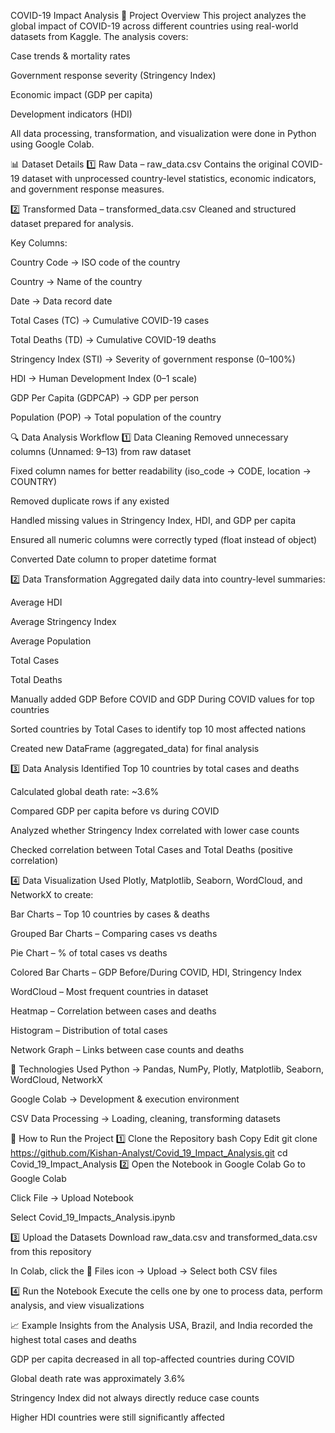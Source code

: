COVID-19 Impact Analysis
📌 Project Overview
This project analyzes the global impact of COVID-19 across different countries using real-world datasets from Kaggle.
The analysis covers:

Case trends & mortality rates

Government response severity (Stringency Index)

Economic impact (GDP per capita)

Development indicators (HDI)

All data processing, transformation, and visualization were done in Python using Google Colab.

📊 Dataset Details
1️⃣ Raw Data – raw_data.csv
Contains the original COVID-19 dataset with unprocessed country-level statistics, economic indicators, and government response measures.

2️⃣ Transformed Data – transformed_data.csv
Cleaned and structured dataset prepared for analysis.

Key Columns:

Country Code → ISO code of the country

Country → Name of the country

Date → Data record date

Total Cases (TC) → Cumulative COVID-19 cases

Total Deaths (TD) → Cumulative COVID-19 deaths

Stringency Index (STI) → Severity of government response (0–100%)

HDI → Human Development Index (0–1 scale)

GDP Per Capita (GDPCAP) → GDP per person

Population (POP) → Total population of the country

🔍 Data Analysis Workflow
1️⃣ Data Cleaning
Removed unnecessary columns (Unnamed: 9–13) from raw dataset

Fixed column names for better readability (iso_code → CODE, location → COUNTRY)

Removed duplicate rows if any existed

Handled missing values in Stringency Index, HDI, and GDP per capita

Ensured all numeric columns were correctly typed (float instead of object)

Converted Date column to proper datetime format

2️⃣ Data Transformation
Aggregated daily data into country-level summaries:

Average HDI

Average Stringency Index

Average Population

Total Cases

Total Deaths

Manually added GDP Before COVID and GDP During COVID values for top countries

Sorted countries by Total Cases to identify top 10 most affected nations

Created new DataFrame (aggregated_data) for final analysis

3️⃣ Data Analysis
Identified Top 10 countries by total cases and deaths

Calculated global death rate: ~3.6%

Compared GDP per capita before vs during COVID

Analyzed whether Stringency Index correlated with lower case counts

Checked correlation between Total Cases and Total Deaths (positive correlation)

4️⃣ Data Visualization
Used Plotly, Matplotlib, Seaborn, WordCloud, and NetworkX to create:

Bar Charts – Top 10 countries by cases & deaths

Grouped Bar Charts – Comparing cases vs deaths

Pie Chart – % of total cases vs deaths

Colored Bar Charts – GDP Before/During COVID, HDI, Stringency Index

WordCloud – Most frequent countries in dataset

Heatmap – Correlation between cases and deaths

Histogram – Distribution of total cases

Network Graph – Links between case counts and deaths

🔧 Technologies Used
Python → Pandas, NumPy, Plotly, Matplotlib, Seaborn, WordCloud, NetworkX

Google Colab → Development & execution environment

CSV Data Processing → Loading, cleaning, transforming datasets

🚀 How to Run the Project
1️⃣ Clone the Repository
bash
Copy
Edit
git clone https://github.com/Kishan-Analyst/Covid_19_Impact_Analysis.git
cd Covid_19_Impact_Analysis
2️⃣ Open the Notebook in Google Colab
Go to Google Colab

Click File → Upload Notebook

Select Covid_19_Impacts_Analysis.ipynb

3️⃣ Upload the Datasets
Download raw_data.csv and transformed_data.csv from this repository

In Colab, click the 📂 Files icon → Upload → Select both CSV files

4️⃣ Run the Notebook
Execute the cells one by one to process data, perform analysis, and view visualizations

📈 Example Insights from the Analysis
USA, Brazil, and India recorded the highest total cases and deaths

GDP per capita decreased in all top-affected countries during COVID

Global death rate was approximately 3.6%

Stringency Index did not always directly reduce case counts

Higher HDI countries were still significantly affected
